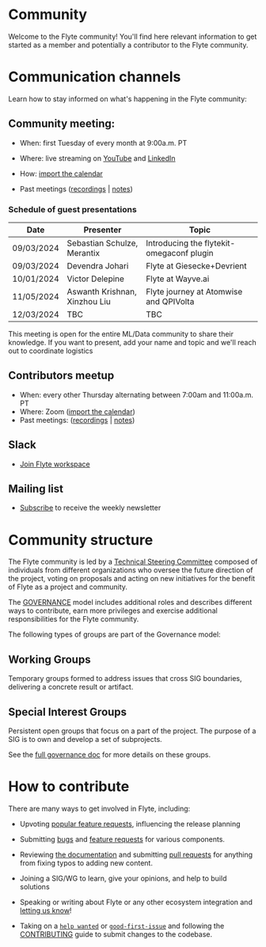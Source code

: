 # Community
Welcome to the Flyte community!
You'll find here relevant information to get started as a member and potentially a contributor to the Flyte community. 

# Communication channels
Learn how to stay informed on what's happening in the Flyte community:
## Community meeting:
  * When: first Tuesday of every month at 9:00a.m. PT
  * Where: live streaming on [YouTube](https://www.youtube.com/@flyteorg/streams) and [LinkedIn](https://www.linkedin.com/showcase/flyte-oss/events/)
  * How: [import the calendar](https://lists.lfaidata.foundation/g/flyte-announce/ics/12031983/2145304139/feed.ics)
  
  * Past meetings ([recordings](https://www.youtube.com/@flyteorg/playlists) | [notes](https://hackmd.io/@flyte-community/r1PDrxkEh))

### Schedule of guest presentations

| Date | Presenter  | Topic  |   
|---|---|---|
| 09/03/2024  | Sebastian Schulze, Merantix  |Introducing the flytekit-omegaconf plugin   |
| 09/03/2024 | Devendra Johari | Flyte at Giesecke+Devrient|
| 10/01/2024 | Victor Delepine | Flyte at Wayve.ai |
|11/05/2024   | Aswanth Krishnan, Xinzhou Liu |Flyte journey at Atomwise and QPIVolta   |
|12/03/2024   | TBC  |TBC   |


This meeting is open for the entire ML/Data community to share their knowledge. If you want to present, add your name and topic and we'll reach out to coordinate logistics

## Contributors meetup
* When: every other Thursday alternating between 7:00am and 11:00a.m. PT
* Where: Zoom ([import the calendar](https://lists.lfaidata.foundation/g/flyte-announce/ics/12031983/2145304139/feed.ics))
* Past meetings: ([recordings](https://www.youtube.com/playlist?list=PLmQd1BBY9MWozXmf4NGS8zQK17E5aV8oE) | [notes](https://github.com/flyteorg/community/tree/main/minutes/contributors-meetup))
## Slack
*  [Join Flyte workspace](https://slack.flyte.org/)

## Mailing list
* [Subscribe](https://lists.lfaidata.foundation/g/flyte-announce/join) to receive the weekly newsletter


# Community structure

The Flyte community is led by a [Technical Steering Committee](https://github.com/flyteorg/community/blob/main/MAINTAINERS.md) composed of individuals from different organizations who oversee the future direction of the project, voting on proposals and acting on new initiatives for the benefit of Flyte as a project and community.

The [GOVERNANCE](https://github.com/flyteorg/community/blob/main/GOVERNANCE.md) model includes additional roles and describes different ways to contribute, earn more privileges and exercise additional responsibilities for the Flyte community.

The following types of groups are part of the Governance model:

## Working Groups
Temporary groups formed to address issues that cross SIG boundaries, delivering a concrete result or artifact.
## Special Interest Groups
Persistent open groups that focus on a part of the project. The purpose of a SIG is to own and develop a set of subprojects.

See the [full governance doc](https://github.com/flyteorg/community/blob/main/GOVERNANCE.md) for more details on these groups.
# How to contribute
There are many ways to get involved in Flyte, including:

* Upvoting [popular feature requests](https://github.com/flyteorg/flyte/issues?q=is%3Aopen+is%3Aissue+label%3Aenhancement+sort%3Areactions-%2B1-desc), influencing the release planning

* Submitting [bugs](https://github.com/flyteorg/flyte/issues/new?assignees=&labels=bug%2Cuntriaged&template=bug_report.yaml&title=%5BBUG%5D+) and [feature requests](https://github.com/flyteorg/flyte/issues/new?assignees=&labels=enhancement%2Cuntriaged&template=feature_request.yaml&title=%5BCore+feature%5D+) for various components.
* Reviewing [the documentation](https://docs.flyte.org/en/latest/) and submitting [pull requests](https://github.com/flyteorg/flytesnacks) for anything from fixing typos to adding new content.
* Joining a SIG/WG to learn, give your opinions, and help to build solutions
* Speaking or writing about Flyte or any other ecosystem integration and [letting us know](https://flyte-org.slack.com/archives/C02JMT8KTEE)!
* Taking on a [`help wanted`](https://github.com/flyteorg/flyte/issues?q=is%3Aopen+is%3Aissue+label%3A%22help+wanted%22+) or [`good-first-issue`](https://github.com/flyteorg/flyte/issues?q=is%3Aopen+is%3Aissue+label%3A%22good+first+issue%22) and following the [CONTRIBUTING](https://docs.flyte.org/en/latest/community/contribute.html#contribute-flyte) guide to submit changes to the codebase.




